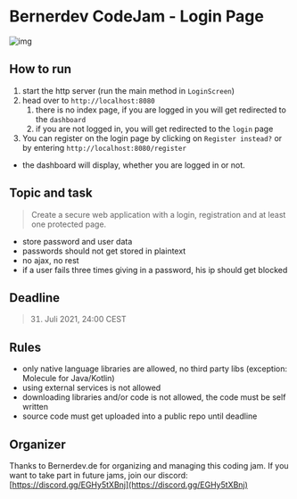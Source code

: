 # Bernerdev CodeJam - Login Page

![img](https://cdn.discordapp.com/attachments/794300974247575604/870274118023524402/bernerdev.logo..png)

## How to run
1. start the http server (run the main method in `LoginScreen`)
2. head over to `http://localhost:8080`
   1. there is no index page, if you are logged in you will get redirected to the ``dashboard``
   2. if you are not logged in, you will get redirected to the ``login`` page
3. You can register on the login page by clicking on ``Register instead?`` or by entering `http://localhost:8080/register`

- the dashboard will display, whether you are logged in or not.

## Topic and task

> Create a secure web application with a login, registration and at least one protected page.

- store password and user data
- passwords should not get stored in plaintext
- no ajax, no rest
- if a user fails three times giving in a password, his ip should get blocked

## Deadline

> 31. Juli 2021, 24:00 CEST

## Rules

- only native language libraries are allowed, no third party libs (exception: Molecule for Java/Kotlin)
- using external services is not allowed
- downloading libraries and/or code is not allowed, the code must be self written
- source code must get uploaded into a public repo until deadline

## Organizer

Thanks to Bernerdev.de for organizing and managing this coding jam. If you want to take part in future jams, join our discord: [https://discord.gg/EGHy5tXBnj](https://discord.gg/EGHy5tXBnj)